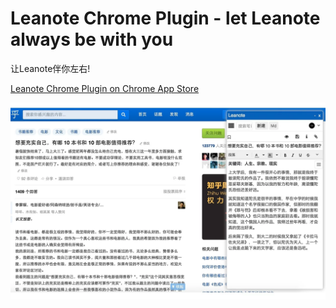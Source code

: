 # Leanote Chrome Plugin - let Leanote always be with you

让Leanote伴你左右!

[Leanote Chrome Plugin on Chrome App Store](https://chrome.google.com/webstore/detail/leanote-%E8%AE%B0%E5%BD%95-%E9%9A%8F%E6%97%B6%E9%9A%8F%E5%9C%B0%E7%94%A8leanote%E8%AE%B0%E5%BD%95/lofohacppjfjcoginphoijceelnialef/reviews?utm_source=chrome-ntp-icon)

![](./screenshot.png)


